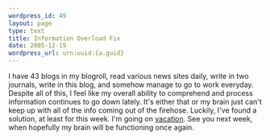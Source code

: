 ```yaml
--- 
wordpress_id: 49
layout: page
type: text
title: Information Overload Fix
date: 2005-12-19  
wordpress_url: urn:uuid:{a.guid}
---
```

<p>I have 43 blogs in my blogroll, read various news sites daily, write in two journals, write in this blog, and somehow manage to go to work everyday.  Despite all of this, I feel like my overall ability to comprehend and process information continues to go down lately.  It's either that or my brain just can't keep up with all of the info coming out of the firehose.  Luckily, I've found a solution, at least for this week.  I'm going on <a href="http://www.sunvalley.com/" title="Sun Valley Resort Online">vacation</a>.  See you next week, when hopefully my brain will be functioning once again.</p>
